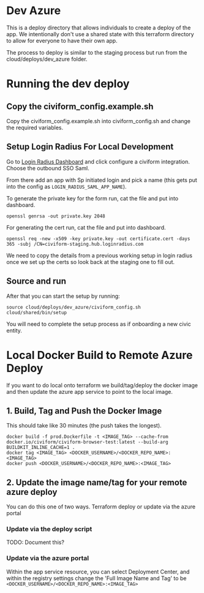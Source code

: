 # Dev Azure
This is a deploy directory that allows individuals to create a deploy of the 
app. We intentionally don't use a shared state with this terraform directory
to allow for everyone to have their own app. 

The process to deploy is similar
to the staging process but run from the cloud/deploys/dev_azure folder. 

# Running the dev deploy
## Copy the civiform_config.example.sh 
Copy the civiform_config.example.sh into civiform_config.sh and
 change the required variables. 

## Setup Login Radius For Local Development
Go to [Login Radius Dashboard](https://dashboard.loginradius.com/) and click
configure a civiform integration. Choose the outbound SSO Saml.

From there add an app with Sp initiated login and pick a name (this gets put
into the config as `LOGIN_RADIUS_SAML_APP_NAME`).

To generate the private key for the form run, cat the file and put into dashboard.
```
openssl genrsa -out private.key 2048
```

For generating the cert run, cat the file and put into dashboard.
```
openssl req -new -x509 -key private.key -out certificate.cert -days 365 -subj /CN=civiform-staging.hub.loginradius.com
```

We need to copy the details from a previous working setup in login radius 
once we set up the certs so look back at the staging one to fill out.

## Source and run 
After that you can start the setup by running:

```
source cloud/deploys/dev_azure/civiform_config.sh
cloud/shared/bin/setup  
```

You will need to complete the setup process as if onboarding a new civic entity.

# Local Docker Build to Remote Azure Deploy
If you want to do local onto terraform we build/tag/deploy the docker image 
and then update the azure app service to point to the local image. 

## 1. Build, Tag and Push the Docker Image
This should take like 30 minutes (the push takes the longest).

```
docker build -f prod.Dockerfile -t <IMAGE_TAG> --cache-from docker.io/civiform/civiform-browser-test:latest --build-arg BUILDKIT_INLINE_CACHE=1 .
docker tag <IMAGE_TAG> <DOCKER_USERNAME>/<DOCKER_REPO_NAME>:<IMAGE_TAG>
docker push <DOCKER_USERNAME>/<DOCKER_REPO_NAME>:<IMAGE_TAG>
```

## 2. Update the image name/tag for your remote azure deploy
You can do this one of two ways. Terraform deploy or update via the azure 
portal 

### Update via the deploy script
TODO: Document this?

### Update via the azure portal
Within the app service resource, you can select Deployment Center, and within
the registry settings change the 'Full Image Name and Tag' to be 
`<DOCKER_USERNAME>/<DOCKER_REPO_NAME>:<IMAGE_TAG>`
